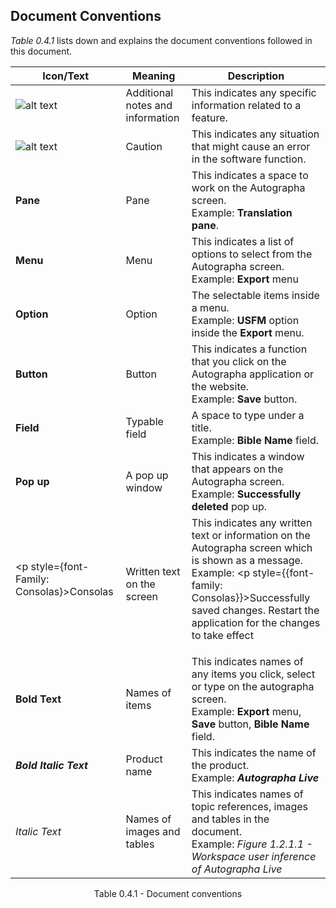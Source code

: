 ## Document Conventions
_Table 0.4.1_ lists down and explains the document conventions followed in this document.

| Icon/Text                                                                       | Meaning                          | Description                                                                                                                                                                                                                                    |
| ------------------------------------------------------------------------------- | -------------------------------- | ---------------------------------------------------------------------------------------------------------------------------------------------------------------------------------------------------------------------------------------------- |
| ![alt text](../../../static/AutographaLiveImages/information-symbol.png 'note') | Additional notes and information | This indicates any specific information related to a feature. <br/>                                                                                                                                                                            |
| ![alt text](../../../static/AutographaLiveImages/caution-symbol.png 'caution')  | Caution                          | This indicates any situation that might cause an error in the software function. <br/>                                                                                                                                                         |
| **Pane**                                                                        | Pane                             | This indicates a space to work on the Autographa screen. <br/> Example: **Translation pane**.                                                                                                                                                  |
| **Menu**                                                                        | Menu                             | This indicates a list of options to select from the Autographa screen. <br/> Example: **Export** menu                                                                                                                                          |
| **Option**                                                                      | Option                           | The selectable items inside a menu. <br/> Example: **USFM** option inside the **Export** menu.                                                                                                                                                 |
| **Button**                                                                      | Button                           | This indicates a function that you click on the Autographa application or the website. <br/> Example: **Save** button.                                                                                                                         |
| **Field**                                                                       | Typable field                    | A space to type under a title. <br/> Example: **Bible Name** field.                                                                                                                                                                            |
| **Pop up**                                                                      | A pop up window                  | This indicates a window that appears on the Autographa screen. <br/> Example: **Successfully deleted** pop up.                                                                                                                                 |
| <p style={font-Family: Consolas}>Consolas</p>                                | Written text on the screen       | This indicates any written text or information on the Autographa screen which is shown as a message. <br/> Example: <p style={{font-family: Consolas}}>Successfully saved changes. Restart the application for the changes to take effect</p> |
| **Bold Text**                                                                   | Names of items                   | This indicates names of any items you click, select or type on the autographa screen. <br/> Example: **Export** menu, **Save** button, **Bible Name** field.                                                                                   |
| **_Bold Italic Text_**                                                          | Product name                     | This indicates the name of the product. <br/> Example: **_Autographa Live_**                                                                                                                                                                   |
| _Italic Text_                                                                   | Names of images and tables       | This indicates names of topic references, images and tables in the document. <br/> Example: _Figure 1.2.1.1 - Workspace user inference of Autographa Live_                                                                                     |

<div align='center'; style={font-style: italic} >
	Table 0.4.1 - Document conventions
</div>